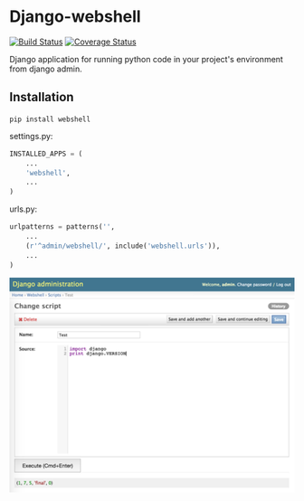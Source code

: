 Django-webshell
===============
[![Build Status](https://travis-ci.org/onrik/django-webshell.svg?branch=master)](https://travis-ci.org/onrik/django-webshell)
[![Coverage Status](https://coveralls.io/repos/github/onrik/django-webshell/badge.svg?branch=master)](https://coveralls.io/github/onrik/django-webshell?branch=master)

Django application for running python code in your project's environment from django admin.

Installation
------------

    pip install webshell

settings.py:
```python
INSTALLED_APPS = (
    ...
    'webshell',
    ...
)
```

urls.py:
```python
urlpatterns = patterns('',
    ...
    (r'^admin/webshell/', include('webshell.urls')),
    ...
)
```
![django-webshell](example.png)
